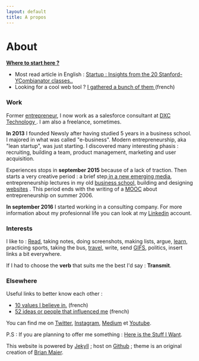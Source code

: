 ```yaml
---
layout: default
title: A propos
---
```


<div class="post">
  <h1 class="pageTitle">About</h1>


  <b><u> <p> Where to start here ? </p></u></b>  
  <ul>
      <li>Most read article in English : <a href=/insights-how-to-start-a-startup-yc-stanford-season-1> Startup : Insights from the 20 Stanford-YCombianator classes..</a></li>
      <li>Looking for a cool web tool ? <a href="/Outils">I gathered a bunch of them </a> (french)</li>
  </ul>

  <h3>Work </h3>
  <p> Former <a href="/startups">entrepreneur</a>, I now work as a salesforce consultant at <a href="https://www.dxc.technology/"> DXC Technology </a>. I am also a freelance, sometimes.</p> 

  <p> <b>In 2013</b> I founded Newsly after having studied 5 years in a business school. I majored in what was called "e-business". Modern entrepreneurship, aka "lean startup", was just starting. I discovered many interesting phasis : recruiting, building a team, product management, marketing and user acquisition.</p> 

  <p> Experiences stops in <b>september 2015</b> because of a lack of traction. Then starts a very creative period : a brief step<a href="https://www.brief.me/"> in a new emerging media</a>, entrepreneurship lectures in my old <a href="http://www.emlv.fr/"> business school</a>, building and designing <a href="/Portfolio">websites</a> . This period ends with the writing  of a <a href="https://www.udemy.com/startuptour/?couponCode=DAVIDWISE.FR">MOOC</a> about entrepreneurship on summer 2006.</p> 

  <p><b>In september 2016</b> I started working in a consulting company. For more information about my profesionnal life you can look at my <a href="">Linkedin</a> account.</p> 

  <h3>Interests</h3>
  <p> I like to : <a href="/bibliotheque">Read</a>, taking notes, doing screenshots, making lists, argue, <a href="/bibliotheque">learn</a>, practicing sports, taking the bus, <a href="https://www.instagram.com/dawise_/">travel</a>, write, send <a href="https://giphy.com/">GIFS</a>, politics, insert links a bit everywhere. </p>

  <p> If I had to choose the <b>verb</b> that suits me the best I'd say : <b>Transmit</b>. 

  <h3> Elsewhere</h3>
  <p>Useful links to better know each other :</p> 
      <ul>
      <li><a href="https://medium.com/@dawise_/my-10-favorite-quotes-yet-3f8a4122336b"> 10 values I believe in.</a> (french)</li>
      <li><a href="http://challenge52.tumblr.com/"> 52 ideas or people that influenced me</a> (french)</li>
     </ul>

 <p>You can find me on <a href="https://twitter.com/dawise_">Twitter</a>, <a href="https://www.instagram.com/dawise_/">Instagram</a>, <a href="https://medium.com/@dawise_">Medium</a> et <a href="https://www.youtube.com/channel/UCUtv9U3_GGoBrp_YvSWUj7A">Youtube</a>.</p>

 <p>P.S : If you are planning to offer me something : <a href="https://kit.com/dawise/la-liste-des-mes-envies"> Here is the Stuff I Want</a>. </p>

<p> This website is powered by <a href="https://jekyllrb.com/">Jekyll</a> ; host on <a href="https://github.com/">Github</a> ; theme is an original creation of <a href="http://brianmaierjr.com">Brian Maier</a>.</p>
